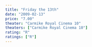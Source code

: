 ```yaml
---
title: "Friday the 13th"
date: "2009-02-13"
price: "7.00"
theater: "Carmike Royal Cinema 10"
theaters: ["Carmike Royal Cinema 10"]
rating: "R"
ratings: ["R"]
---
```

